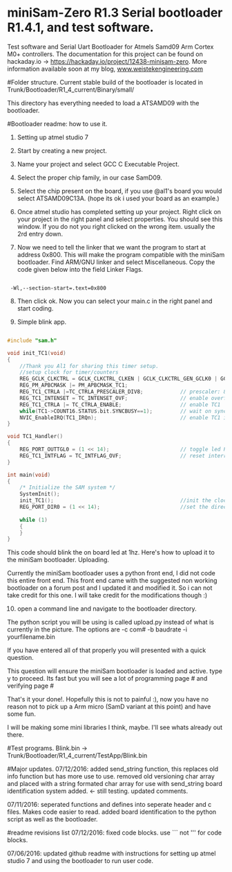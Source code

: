 # miniSam-Zero R1.3 Serial bootloader R1.4.1, and test software.

Test software and Serial Uart Bootloader for Atmels Samd09 Arm Cortex M0+ controllers. The documentation for this project can be found on hackaday.io -> https://hackaday.io/project/12438-minisam-zero. More information available soon at my blog, www.weistekengineering.com

#Folder structure.
Current stable build of the bootloader is located in
Trunk/Bootloader/R1_4_current/Binary/small/

This directory has everything needed to load a ATSAMD09 with the bootloader. 

#Bootloader readme: how to use it.

1. Setting up atmel studio 7

2. Start by creating a new project.

3. Name your project and select GCC C Executable Project.

4. Select the proper chip family, in our case SamD09.

5. Select the chip present on the board, if you use @al1's board you would select ATSAMD09C13A. (hope its ok i used your board as an 	   example.)

6. Once atmel studio has completed setting up your project. Right click on your project in the right panel and select properties. You    should see this window. If you do not you right clicked on the wrong item. usually the 2rd entry down.

7. Now we need to tell the linker that we want the program to start at address 0x800. This will make the program compatible with the     miniSam bootloader. Find ARM/GNU linker and select Miscellaneous. Copy the code given below into the field Linker Flags.
```

 -Wl,--section-start=.text=0x800

```
8. Then click ok. Now you can select your main.c in the right panel and start coding.

9. Simple blink app.

```c++

#include "sam.h"

void init_TC1(void)
{
	//Thank you Al1 for sharing this timer setup.
	//setup clock for timer/counters
	REG_GCLK_CLKCTRL = GCLK_CLKCTRL_CLKEN | GCLK_CLKCTRL_GEN_GCLK0 | GCLK_CLKCTRL_ID_TC1_TC2;
	REG_PM_APBCMASK |= PM_APBCMASK_TC1;
	REG_TC1_CTRLA |=TC_CTRLA_PRESCALER_DIV8;			// prescaler: 8
	REG_TC1_INTENSET = TC_INTENSET_OVF;					// enable overflow interrupt
	REG_TC1_CTRLA |= TC_CTRLA_ENABLE;					// enable TC1
	while(TC1->COUNT16.STATUS.bit.SYNCBUSY==1);			// wait on sync
	NVIC_EnableIRQ(TC1_IRQn);							// enable TC1 interrupt in the nested         --      interrupt controller
}

void TC1_Handler()
{
	REG_PORT_OUTTGL0 = (1 << 14);						// toggle led PA14
	REG_TC1_INTFLAG = TC_INTFLAG_OVF;					// reset interrupt flag - NEEDED HERE!
}

int main(void)
{
    /* Initialize the SAM system */
    SystemInit();
	init_TC1();											//init the clock.
	REG_PORT_DIR0 = (1 << 14);							//set the direction to output of PA14
	
    while (1) 
    {
    }
}

```

This code should blink the on board led at 1hz. Here's how to upload it to the miniSam bootloader.
Uploading.

Currently the miniSam bootloader uses a python front end, I did not code this entire front end. This front end came with the suggested non working bootloader on a forum post and I updated it and modified it. So i can not take credit for this one. I will take credit for the modifications though :)

10. open a command line and navigate to the bootloader directory.

The python script you will be using is called upload.py instead of what is currently in the picture. The options are -c com# -b baudrate -i yourfilename.bin

If you have entered all of that properly you will presented with a quick question.

This question will ensure the miniSam bootloader is loaded and active. type y to proceed. Its fast but you will see a lot of programming page # and verifying page #

That's it your done!. Hopefully this is not to painful :), now you have no reason not to pick up a Arm micro (SamD variant at this point) and have some fun.

I will be making some mini libraries I think, maybe. I'll see whats already out there.

#Test programs.
Blink.bin -> Trunk/Bootloader/R1_4_current/TestApp/Blink.bin

#Major updates.
07/12/2016: 
added send_string function, this replaces old info function but has more use to use. removed
old versioning char array and placed with a string formated char array for use with send_string
board identification system added. <- still testing. updated comments. 
	    
07/11/2016: 
seperated functions and defines into seperate header and c files. Makes code easier to read.
added board identification to the python script as well as the bootloader.

#readme revisions list
07/12/2016: 
fixed code blocks. use ``` not ''' for code blocks.

07/06/2016:
updated github readme with instructions for setting up atmel studio 7 and using the bootloader to run user code.


